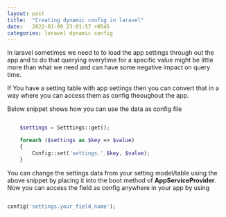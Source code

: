 ```yaml
---
layout: post
title:  "Creating dynamic config in laravel"
date:   2022-01-09 23:01:57 +0545
categories: laravel dynamic config
---
```


In laravel sometimes we need to to load the app settings through out the app and to do that querying everytime for a specific value might be little more than what we need and can have some negative impact on query time.

If You have a setting table with app settings then you can convert that in a way where you can access them as config theoughout the app.

Below snippet shows how you can use the data as config file 


```php

    $settings = Setttings::get();

    foreach ($settings as $key => $value)
    {
        Config::set('settings.'.$key, $value);   
    }

```


You can change the settings data from your setting model/table using the above snippet by placing it into the boot method of **AppServiceProvider**. Now you can access the field as config anywhere in your app by using 

```php 

config('settings.your_field_name');

```

